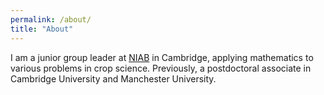 ```yaml
---
permalink: /about/
title: "About"
---
```


I am a junior group leader at [NIAB](https://www.niab.com) in Cambridge, applying mathematics to various problems in crop science. Previously, a postdoctoral associate in Cambridge University and Manchester University.
